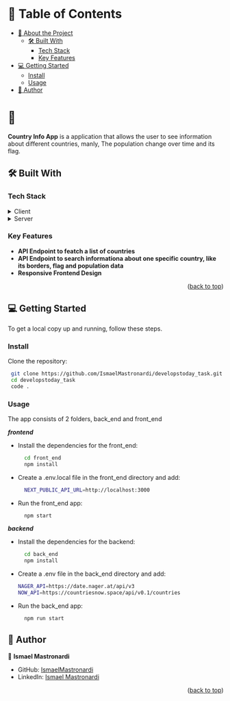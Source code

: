 <a name="readme-top"></a>

<!-- TABLE OF CONTENTS -->

# 📗 Table of Contents

- [📖 About the Project](#about-project)
  - [🛠 Built With](#built-with)
    - [Tech Stack](#tech-stack)
    - [Key Features](#key-features)
- [💻 Getting Started](#getting-started)
  - [Install](#install)
  - [Usage](#usage)
- [👥 Author](#author)

<!-- PROJECT DESCRIPTION -->

# 📖 <a name="about-project"></a>

**Country Info App** is a application that allows the user to see information about different countries, manly, The population change over time and its flag.

## 🛠 Built With <a name="built-with"></a>

### Tech Stack <a name="tech-stack"></a>

<details>
  <summary>Client</summary>
  <ul>
    <li><a href="https://react.dev/">React.js</a></li>
    <li><a href="https://nextjs.org/">Next.js</a></li>
    <li><a href="https://www.tailwindcss.com/">TailwindCSS</a></li>
  </ul>
</details>

<details>
  <summary>Server</summary>
  <ul>
    <li><a href="https://nodejs.org/en">Node.js</a></li>
    <li><a href="https://nestjs.com/">Nest.js</a></li>
  </ul>
</details>

<!-- Features -->

### Key Features <a name="key-features"></a>

- **API Endpoint to featch a list of countries**
- **API Endpoint to search informationa about one specific country, like its borders, flag and population data**
- **Responsive Frontend Design**

<p align="right">(<a href="#readme-top">back to top</a>)</p>

<!-- GETTING STARTED -->

## 💻 Getting Started <a name="getting-started"></a>

To get a local copy up and running, follow these steps.

### Install <a name="install"></a>

Clone the repository:

```bash
 git clone https://github.com/IsmaelMastronardi/developstoday_task.git
 cd developstoday_task
 code .
```

### Usage <a name="usage"></a>

The app consists of 2 folders, back_end and front_end

***frontend***
- Install the dependencies for the front_end:

  ```bash
    cd front_end
    npm install
  ```	

- Create a .env.local file in the front_end directory and add:

  ```bash
    NEXT_PUBLIC_API_URL=http://localhost:3000
  ```

- Run the front_end app:

  ```bash
    npm start
  ```
***backend***
- Install the dependencies for the backend:

  ```bash
    cd back_end
    npm install
  ```	

- Create a .env file in the back_end directory and add:

  ```bash
  NAGER_API=https://date.nager.at/api/v3
  NOW_API=https://countriesnow.space/api/v0.1/countries
  ```

- Run the back_end app:

  ```bash
    npm run start
  ```


<!-- AUTHOR -->

## 👥 Author <a name="author"></a>

👤 **Ismael Mastronardi**

- GitHub: [IsmaelMastronardi](https://github.com/IsmaelMastronardi)
- LinkedIn: [Ismael Mastronardi](https://www.linkedin.com/in/ismael-mastronardi-361873271/)


<p align="right">(<a href="#readme-top">back to top</a>)</p>

